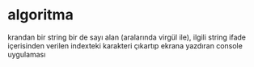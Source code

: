 # algoritma
krandan bir string bir de sayı alan (aralarında virgül ile), ilgili string ifade içerisinden verilen indexteki karakteri çıkartıp ekrana yazdıran console uygulaması
